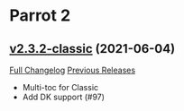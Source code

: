 # Parrot 2

## [v2.3.2-classic](https://github.com/nebularg/Parrot2/tree/v2.3.2-classic) (2021-06-04)
[Full Changelog](https://github.com/nebularg/Parrot2/compare/v2.3.1-classic...v2.3.2-classic) [Previous Releases](https://github.com/nebularg/Parrot2/releases)

- Multi-toc for Classic  
- Add DK support (#97)  
